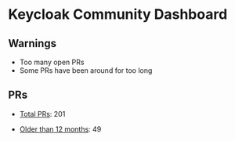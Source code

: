 # Keycloak Community Dashboard

## Warnings

* Too many open PRs
* Some PRs have been around for too long

## PRs

* [Total PRs](https://github.com/keycloak/keycloak/pulls): 201

* [Older than 12 months](https://github.com/keycloak/keycloak/pulls?q=created%3A<2021-08-26): 49
